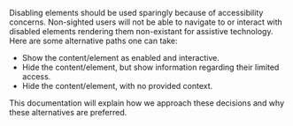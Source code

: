 Disabling elements should be used sparingly because of accessibility concerns. Non-sighted users will not be able to navigate to or interact with disabled elements rendering them non-existant for assistive technology. Here are some alternative paths one can take:
- Show the content/element as enabled and interactive.
- Hide the content/element, but show information regarding their limited access.
- Hide the content/element, with no provided context.

This documentation will explain how we approach these decisions and why these alternatives are preferred.